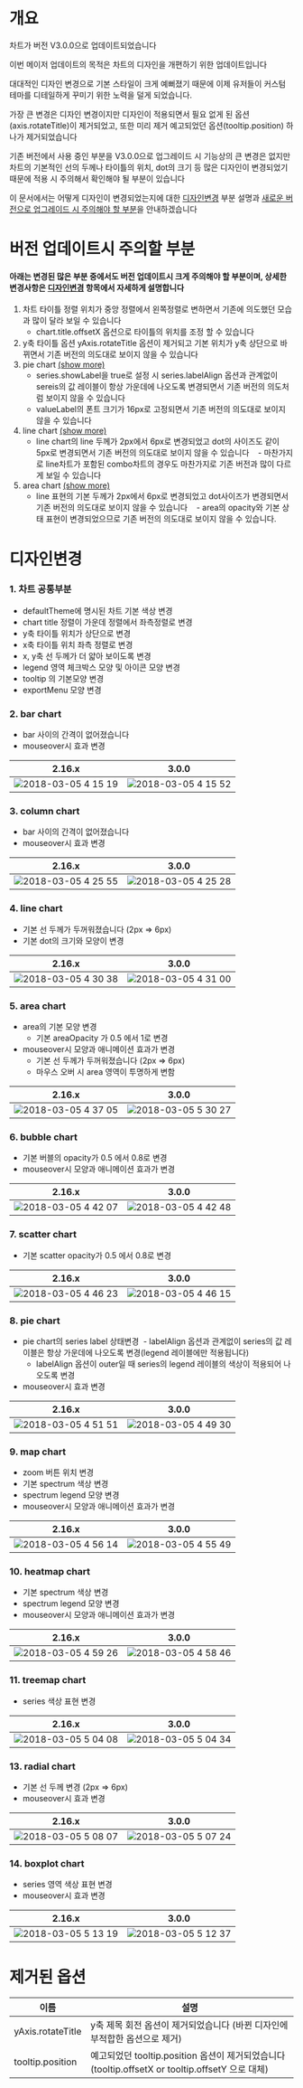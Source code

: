 
# 개요
 차트가 버전 V3.0.0으로 업데이트되었습니다

이번 메이저 업데이트의 목적은 차트의 디자인을 개편하기 위한 업데이트입니다

대대적인 디자인 변경으로 기본 스타일이 크게 예뻐졌기 때문에 이제 유저들이 커스텀 테마를 디테일하게 꾸미기 위한 노력을 덜게 되었습니다.

가장 큰 변경은 디자인 변경이지만 디자인이 적용되면서 필요 없게 된 옵션(axis.rotateTitle)이 제거되었고, 또한 미리 제거 예고되었던 옵션(tooltip.position) 하나가 제거되었습니다

기존 버전에서 사용 중인 부분을 V3.0.0으로 업그레이드 시 기능상의 큰 변경은 없지만 차트의 기본적인 선의 두께나 타이틀의 위치, dot의 크기 등 많은 디자인이 변경되었기 때문에 적용 시 주의해서 확인해야 될 부분이 있습니다

이 문서에서는 어떻게 디자인이 변경되었는지에 대한 [디자인변경](#디자인변경) 부분 설명과 [새로운 버전으로 업그레이드 시 주의해야 할 부분](#버전-업데이트시-주의할-부분)을 안내하겠습니다

# 버전 업데이트시 주의할 부분
#### 아래는 변경된 많은 부분 중에서도 버전 업데이트시 크게 주의해야 할 부분이며, 상세한 변경사항은 [디자인변경](#디자인변경) 항목에서 자세하게 설명합니다

1. 차트 타이틀 정렬 위치가 중앙 정렬에서 왼쪽정렬로 변하면서 기존에 의도했던 모습과 많이 달라 보일 수 있습니다
    - chart.title.offsetX 옵션으로 타이틀의 위치를 조정 할 수 있습니다
2. y축 타이틀 옵션 yAxis.rotateTitle 옵션이 제거되고 기본 위치가 y축 상단으로 바뀌면서 기존 버전의 의도대로 보이지 않을 수 있습니다
3. pie chart [(show more)](#8-pie-chart)
    - series.showLabel을 true로 설정 시 series.labelAlign 옵션과 관계없이 sereis의 값 레이블이 항상 가운데에 나오도록 변경되면서 기존 버전의 의도처럼 보이지 않을 수 있습니다
    - valueLabel의 폰트 크기가 16px로 고정되면서 기존 버전의 의도대로 보이지 않을 수 있습니다
4. line chart [(show more)](#4-line-chart)
    - line chart의 line 두께가 2px에서 6px로 변경되었고 dot의 사이즈도 같이 5px로 변경되면서 기존 버전의 의도대로 보이지 않을 수 있습니다
    - 마찬가지로 line차트가 포함된 combo차트의 경우도 마찬가지로 기존 버전과 많이 다르게 보일 수 있습니다
5. area chart [(show more)](#5-area-chart)
    - line 표현의 기본 두께가 2px에서 6px로 변경되었고 dot사이즈가 변경되면서 기존 버전의 의도대로 보이지 않을 수 있습니다
    - area의 opacity와 기본 상태 표현이 변경되었으므로 기존 버전의 의도대로 보이지 않을 수 있습니다.


# 디자인변경
### 1. 차트 공통부분

- defaultTheme에 명시된 차트 기본 색상 변경
- chart title 정렬이 가운데 정렬에서 좌측정렬로 변경
- y축 타이틀 위치가 상단으로 변경
- x축 타이틀 위치 좌측 정렬로 변경
- x, y축 선 두께가 더 얇아 보이도록 변경
- legend 영역 체크박스 모양 및 아이콘 모양 변경
- tooltip 의 기본모양 변경
- exportMenu 모양 변경

### 2. bar chart
- bar 사이의 간격이 없어졌습니다
- mouseover시 효과 변경

| 2.16.x | 3.0.0 |
| --- | --- |
|![2018-03-05 4 15 19](https://user-images.githubusercontent.com/35218826/36961894-9bf5a18c-2090-11e8-8281-489824fe1aa2.png)|![2018-03-05 4 15 52](https://user-images.githubusercontent.com/35218826/36961899-a2a99470-2090-11e8-9663-7d4014435656.png)|


### 3. column chart
- bar 사이의 간격이 없어졌습니다
- mouseover시 효과 변경

| 2.16.x | 3.0.0 |
| --- | --- |
|![2018-03-05 4 25 55](https://user-images.githubusercontent.com/35218826/36962203-ef9d75fc-2091-11e8-9e2d-866ac2e6a9b8.png)|![2018-03-05 4 25 28](https://user-images.githubusercontent.com/35218826/36962206-f201ecb0-2091-11e8-87af-5f95e22efbc1.png)|


### 4. line chart
- 기본 선 두께가 두꺼워졌습니다 (2px => 6px)
- 기본 dot의 크기와 모양이 변경

| 2.16.x | 3.0.0 |
| --- | --- |
|![2018-03-05 4 30 38](https://user-images.githubusercontent.com/35218826/36962387-b77d8c10-2092-11e8-86c0-fc3b637ce869.png)|![2018-03-05 4 31 00](https://user-images.githubusercontent.com/35218826/36962392-bae57408-2092-11e8-8ea9-473100d55f90.png)|



### 5. area chart
- area의 기본 모양 변경
  - 기본 areaOpacity 가 0.5 에서 1로 변경
- mouseover시 모양과 애니메이션 효과가 변경
  - 기본 선 두께가 두꺼워졌습니다 (2px => 6px)
  - 마우스 오버 시 area 영역이 투명하게 변함
  
| 2.16.x | 3.0.0 |
| --- | --- |
|![2018-03-05 4 37 05](https://user-images.githubusercontent.com/35218826/36962641-b7aefe20-2093-11e8-9a13-88e7e77f9ad0.png)|![2018-03-05 5 30 27](https://user-images.githubusercontent.com/35218826/36964733-edee994e-209a-11e8-90c8-4d43656bb45a.png)|

### 6. bubble chart
- 기본 버블의 opacity가 0.5 에서 0.8로 변경
- mouseover시 모양과 애니메이션 효과가 변경

| 2.16.x | 3.0.0 |
| --- | --- |
|![2018-03-05 4 42 07](https://user-images.githubusercontent.com/35218826/36962792-50b48ed2-2094-11e8-9f77-dd9db1401ac1.png)|![2018-03-05 4 42 48](https://user-images.githubusercontent.com/35218826/36962793-50e40b58-2094-11e8-9a73-c1ebf1d6d7e1.png)|


### 7. scatter chart
- 기본 scatter opacity가 0.5 에서 0.8로 변경

| 2.16.x | 3.0.0 |
| --- | --- |
|![2018-03-05 4 46 23](https://user-images.githubusercontent.com/35218826/36962935-c969acea-2094-11e8-9f15-e6bfbb1804c8.png)|![2018-03-05 4 46 15](https://user-images.githubusercontent.com/35218826/36962934-c92bde4c-2094-11e8-817d-8bcc1c4b806a.png)|




### 8. pie chart
- pie chart의 series label 상태변경
  - labelAlign 옵션과 관계없이 series의 값 레이블은 항상 가운데에 나오도록 변경(legend 레이블에만 적용됩니다)
  - labelAlign 옵션이 outer일 때 series의 legend 레이블의 색상이 적용되어 나오도록 변경
- mouseover시 효과 변경

| 2.16.x | 3.0.0 |
| --- | --- |
|![2018-03-05 4 51 51](https://user-images.githubusercontent.com/35218826/36963176-89fb9414-2095-11e8-85ef-b16e2e7262ea.png)|![2018-03-05 4 49 30](https://user-images.githubusercontent.com/35218826/36963091-474d9da6-2095-11e8-814d-26f6a387336b.png)|



### 9. map chart
- zoom 버튼 위치 변경
- 기본 spectrum 색상 변경
- spectrum legend 모양 변경
- mouseover시 모양과 애니메이션 효과가 변경

| 2.16.x | 3.0.0 |
| --- | --- |
|![2018-03-05 4 56 14](https://user-images.githubusercontent.com/35218826/36963345-29aba7ba-2096-11e8-8566-6251d77f9dda.png)|![2018-03-05 4 55 49](https://user-images.githubusercontent.com/35218826/36963344-295d8972-2096-11e8-886f-c77d71b20407.png)|


### 10. heatmap chart
- 기본 spectrum 색상 변경
- spectrum legend 모양 변경
- mouseover시 모양과 애니메이션 효과가 변경

| 2.16.x | 3.0.0 |
| --- | --- |
|![2018-03-05 4 59 26](https://user-images.githubusercontent.com/35218826/36963476-b0b7cbc6-2096-11e8-9df7-4a3e98691e48.png)|![2018-03-05 4 58 46](https://user-images.githubusercontent.com/35218826/36963475-b076c45a-2096-11e8-9ee8-19b397a67f77.png)|



### 11. treemap chart
- series 색상 표현 변경

| 2.16.x | 3.0.0 |
| --- | --- |
|![2018-03-05 5 04 08](https://user-images.githubusercontent.com/35218826/36963617-52fcc4ae-2097-11e8-8056-201fca1082a8.png)|![2018-03-05 5 04 34](https://user-images.githubusercontent.com/35218826/36963618-532d7522-2097-11e8-9139-390c49dc5a31.png)|




### 13. radial chart
- 기본 선 두께 변경 (2px => 6px)
- mouseover시 효과 변경

| 2.16.x | 3.0.0 |
| --- | --- |
|![2018-03-05 5 08 07](https://user-images.githubusercontent.com/35218826/36963764-e04ce546-2097-11e8-9289-3fb0e6f21ed0.png)|![2018-03-05 5 07 24](https://user-images.githubusercontent.com/35218826/36963763-e01eb572-2097-11e8-8b15-b95ca56d66f9.png)|



### 14. boxplot chart
- series 영역 색상 표현 변경
- mouseover시 효과 변경

| 2.16.x | 3.0.0 |
| --- | --- |
|![2018-03-05 5 13 19](https://user-images.githubusercontent.com/35218826/36963975-93d36fea-2098-11e8-8ad7-23fe4085f74b.png)|![2018-03-05 5 12 37](https://user-images.githubusercontent.com/35218826/36963974-93a45750-2098-11e8-859f-d13b84db798c.png)|


# 제거된 옵션
| 이름 | 설명 |
| --- | --- |
| yAxis.rotateTitle | y축 제목 회전 옵션이 제거되었습니다 (바뀐 디자인에 부적합한 옵션으로 제거) |
| tooltip.position | 예고되었던 tooltip.position 옵션이 제거되었습니다 (tooltip.offsetX or tooltip.offsetY 으로 대체) |
